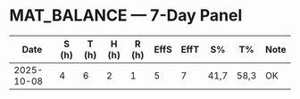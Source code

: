 # MAT_BALANCE — 7-Day Panel

| Date       | S (h) | T (h) | H (h) | R (h) | EffS | EffT | S%  | T%  | Note |
|------------|-------|-------|-------|-------|------|------|-----|-----|------|
| 2025-10-08 | 4 | 6 | 2 | 1 | 5 | 7 | 41,7 | 58,3 | OK |